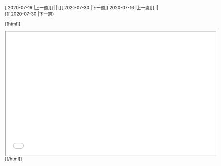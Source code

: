 [ 2020-07-16 |上一週]]] || [[[ 2020-07-30 |下一週]( 2020-07-16 |上一週]]] || [[[ 2020-07-30 |下一週)



[[html]]
<iframe src='<http://pad.hackingthursday.org>  ?showControls=true&showChat=true&showLineNumbers=true&useMonospaceFont=false' width=675 height=400></iframe>
[[/html]]